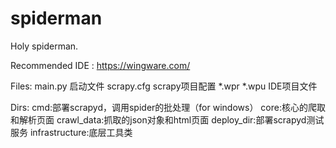 spiderman
=========

Holy spiderman.

Recommended IDE : https://wingware.com/

Files:
	main.py 启动文件
	scrapy.cfg scrapy项目配置
	*.wpr *.wpu IDE项目文件

Dirs:
	cmd:部署scrapyd，调用spider的批处理（for windows）
	core:核心的爬取和解析页面
	crawl_data:抓取的json对象和html页面
	deploy_dir:部署scrapyd测试服务
	infrastructure:底层工具类
